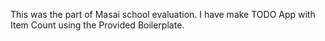 This was the part of Masai school evaluation. I have make TODO App with Item Count using the Provided Boilerplate.
